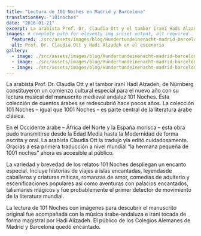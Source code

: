 ```yaml
---
title: "Lectura de 101 Noches en Madrid y Barcelona"
translationKey: "101noches"
date: "2016-01-21"
excerpt: La arabista Prof. Dr. Claudia Ott y el tambor iraní Hadi Alzadeh, de Nürnberg constituyeron un comienzo cultural especial para el nuevo año con su lectura musical del manuscrito medieval andaluz 101 Noches.
images: # complete path for eleventy img srcset output, alt required
  featured: ./src/assets/images/blog/Hundertundeinenacht-madrid-barcelona-2016-05.jpg
  alt: Prof. Dr. Claudia Ott y Hadi Alzadeh en el escenario
gallery:
  - image: ./src/assets/images/blog/Hundertundeinenacht-madrid-barcelona-2016-01.jpg
  - image: ./src/assets/images/blog/Hundertundeinenacht-madrid-barcelona-2016-06.jpg
  - image: ./src/assets/images/blog/Hundertundeinenacht-madrid-barcelona-2016-03.jpg
---
```


La arabista Prof. Dr. Claudia Ott y el tambor iraní Hadi Alzadeh, de Nürnberg constituyeron un comienzo cultural especial para el nuevo año con su lectura musical del manuscrito medieval andaluz 101 Noches. Esta colección de cuentos árabes se redescubrió hace pocos años. La colección 101 Noches – igual que 1001 Noches – es parte central de la literatura árabe clásica.

En el Occidente árabe – África del Norte y la España morisca – esta obra pudo transmitirse desde la Edad Media hasta la Modernidad de forma escrita y oral. La arabista Claudia Ott la tradujo yla editó cuidadosamente. Gracias a esa primera traducción a nivel mundial “la hermana pequeña de 1001 noches” ahora es accesible al público.

La variedad y brevedad de los relatos 101 Noches despliegan un encanto especial. Incluye historias de viajes a islas encantadas, leyendasde caballeros y criaturas míticas, romanzas de amor, comedias de adulterio y escenificaciones populares así como aventuras con palacios encantados, talismanes mágicos y fue probablemente el primer detector de movimiento de la literatura mundial.

La lectura de 101 Noches con imágenes para descubrir el manuscrito original fue acompañada con la música árabe-andaluza e iraní tocada de forma magistral por Hadi Alizadeh. El público de los Colegios Alemanes de Madrid y Barcelona quedó encantado.
